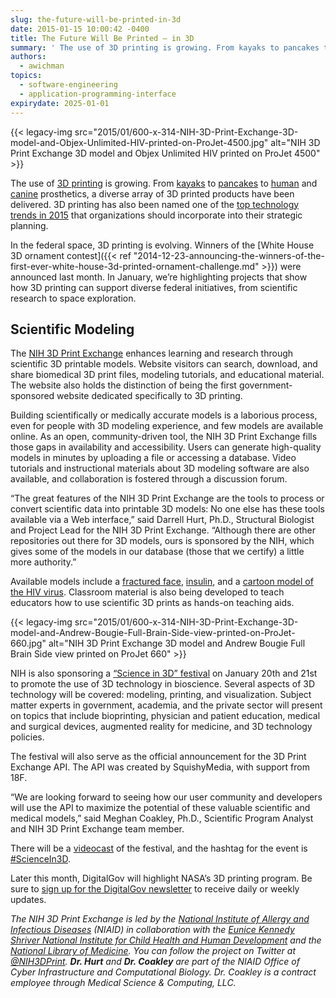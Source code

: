 ```yaml
---
slug: the-future-will-be-printed-in-3d
date: 2015-01-15 10:00:42 -0400
title: The Future Will Be Printed – in 3D
summary: ' The use of 3D printing is growing. From kayaks to pancakes to human and canine prosthetics, a diverse array of 3D printed products have been delivered. 3D printing has also been named one of the top technology'
authors:
  - awichman
topics:
  - software-engineering
  - application-programming-interface
expirydate: 2025-01-01
---
```


{{< legacy-img src="2015/01/600-x-314-NIH-3D-Print-Exchange-3D-model-and-Objex-Unlimited-HIV-printed-on-ProJet-4500.jpg" alt="NIH 3D Print Exchange 3D model and Objex Unlimited HIV printed on ProJet 4500" >}}

The use of [3D printing](http://3dprinting.com/what-is-3d-printing/) is growing. From [kayaks](http://www.cnet.com/news/custom-3d-printed-kayak-is-a-homemade-work-of-art/) to [pancakes](http://www.cnet.com/news/print-out-breakfast-with-a-pancake-printer/) to [human](http://www.cnet.com/news/how-3d-printers-are-changing-kids-lives-in-war-torn-sudan/) and [canine](http://www.usatoday.com/story/news/nation-now/2014/12/18/derby-dog-3d-printed-prosthetics/20621097/) prosthetics, a diverse array of 3D printed products have been delivered. 3D printing has also been named one of the [top technology trends in 2015](http://www.gartner.com/newsroom/id/2867917) that organizations should incorporate into their strategic planning.

In the federal space, 3D printing is evolving. Winners of the [White House 3D ornament contest]({{< ref "2014-12-23-announcing-the-winners-of-the-first-ever-white-house-3d-printed-ornament-challenge.md" >}}) were announced last month. In January, we’re highlighting projects that show how 3D printing can support diverse federal initiatives, from scientific research to space exploration.

## Scientific Modeling

The [NIH 3D Print Exchange](http://3dprint.nih.gov/) enhances learning and research through scientific 3D printable models. Website visitors can search, download, and share biomedical 3D print files, modeling tutorials, and educational material. The website also holds the distinction of being the first government-sponsored website dedicated specifically to 3D printing.

Building scientifically or medically accurate models is a laborious process, even for people with 3D modeling experience, and few models are available online. As an open, community-driven tool, the NIH 3D Print Exchange fills those gaps in availability and accessibility. Users can generate high-quality models in minutes by uploading a file or accessing a database. Video tutorials and instructional materials about 3D modeling software are also available, and collaboration is fostered through a discussion forum.

&#8220;The great features of the NIH 3D Print Exchange are the tools to process or convert scientific data into printable 3D models: No one else has these tools available via a Web interface,&#8221; said Darrell Hurt, Ph.D., Structural Biologist and Project Lead for the NIH 3D Print Exchange. &#8220;Although there are other repositories out there for 3D models, ours is sponsored by the NIH, which gives some of the models in our database (those that we certify) a little more authority.&#8221;

Available models include a [fractured face](http://3dprint.nih.gov/discover/3dpx-000822), [insulin](http://3dprint.nih.gov/discover/3dpx-000207), and a [cartoon model of the HIV virus](http://3dprint.nih.gov/discover/3dpx-000006). Classroom material is also being developed to teach educators how to use scientific 3D prints as hands-on teaching aids.

{{< legacy-img src="2015/01/600-x-314-NIH-3D-Print-Exchange-3D-model-and-Andrew-Bougie-Full-Brain-Side-view-printed-on-ProJet-660.jpg" alt="NIH 3D Print Exchange 3D model and Andrew Bougie Full Brain Side view printed on ProJet 660" >}}

NIH is also sponsoring a [&#8220;Science in 3D&#8221; festival](https://respond.niaid.nih.gov/conferences/Bioinformatics2015/Pages/default.aspx) on January 20th and 21st to promote the use of 3D technology in bioscience. Several aspects of 3D technology will be covered: modeling, printing, and visualization. Subject matter experts in government, academia, and the private sector will present on topics that include bioprinting, physician and patient education, medical and surgical devices, augmented reality for medicine, and 3D technology policies.

The festival will also serve as the official announcement for the 3D Print Exchange API. The API was created by SquishyMedia, with support from 18F.

&#8220;We are looking forward to seeing how our user community and developers will use the API to maximize the potential of these valuable scientific and medical models,&#8221; said Meghan Coakley, Ph.D., Scientific Program Analyst and NIH 3D Print Exchange team member.

There will be a [videocast](http://videocast.nih.gov/) of the festival, and the hashtag for the event is [#ScienceIn3D](https://twitter.com/search?q=%23ScienceIn3D&src=typd).

Later this month, DigitalGov will highlight NASA’s 3D printing program. Be sure to [sign up for the DigitalGov newsletter](https://public.govdelivery.com/accounts/USHOWTO/subscriber/new) to receive daily or weekly updates.

_The NIH 3D Print Exchange is led by the [National Institute of Allergy and Infectious Diseases](http://www.niaid.nih.gov/Pages/default.aspx) (NIAID) in collaboration with the [Eunice Kennedy Shriver National Institute for Child Health and Human Development](http://www.nichd.nih.gov/Pages/index.aspx) and the [National Library of Medicine](http://www.nlm.nih.gov/). You can follow the project on Twitter at [@NIH3DPrint](https://twitter.com/NIH3DPrint)._ _**Dr. Hurt** and **Dr. Coakley** are part of the NIAID Office of Cyber Infrastructure and Computational Biology. Dr. Coakley is a contract employee through Medical Science & Computing, LLC._